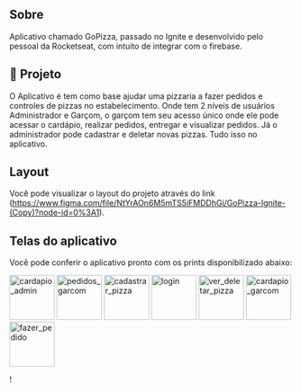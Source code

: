 ## Sobre

Aplicativo chamado GoPizza, passado no Ignite e desenvolvido pelo pessoal da Rocketseat, com intuito de integrar com o firebase.

## 🍕 Projeto

O Aplicativo é tem como base ajudar uma pizzaria a fazer pedidos e controles de pizzas no estabelecimento. Onde tem 2 níveis de usuários Administrador e Garçom, o garçom tem seu acesso único onde ele pode acessar o cardápio, realizar pedidos, entregar e visualizar pedidos. Já o administrador pode cadastrar e deletar novas pizzas. Tudo isso no aplicativo.

## Layout

Você pode visualizar o layout do projeto através do link (https://www.figma.com/file/NtYrAOn6M5mTS5iFMDDhGi/GoPizza-Ignite-(Copy)?node-id=0%3A1).

## Telas do aplicativo

Você pode conferir o aplicativo pronto com os prints disponibilizado abaixo:

<img alt="cardapio_admin" height="80" title="GoPizza" src="https://user-images.githubusercontent.com/58645846/150393799-b4debdaa-8779-4fd7-87c4-25613f763517.jpg" />

<img alt="pedidos_garcom" height="80" title="GoPizza" src="https://user-images.githubusercontent.com/58645846/150393810-1ef91675-2b9b-43dd-ab2f-819b4753de62.jpg" />

<img alt="cadastrar_pizza" height="80" title="GoPizza" src="https://user-images.githubusercontent.com/58645846/150393812-507ec33c-e636-4088-8ca1-b3622a508421.jpg" />

<img alt="login" height="80" title="GoPizza" src="https://user-images.githubusercontent.com/58645846/150393816-8d2a1a59-3cb1-4d97-ab1c-138635a2b46e.jpg" />

<img alt="ver_deletar_pizza" height="80" title="GoPizza" src="https://user-images.githubusercontent.com/58645846/150393823-a4065298-d788-440d-9bfa-527ec761defa.jpgg" />

<img alt="cardapio_garcom" height="80" title="GoPizza" src="https://user-images.githubusercontent.com/58645846/150393827-11b2a753-24b0-431c-880b-1c11b946140e.jpg" />

<img alt="fazer_pedido" height="80" title="GoPizza" src="https://user-images.githubusercontent.com/58645846/150393829-bb4296fa-e1b9-41a8-ae80-01ea168de21c.jpg" />

!
